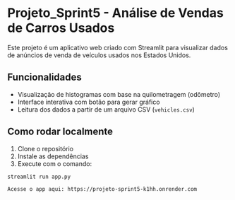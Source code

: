 # Projeto_Sprint5 - Análise de Vendas de Carros Usados

Este projeto é um aplicativo web criado com Streamlit para visualizar dados de anúncios de venda de veículos usados nos Estados Unidos.

## Funcionalidades

- Visualização de histogramas com base na quilometragem (odômetro)
- Interface interativa com botão para gerar gráfico
- Leitura dos dados a partir de um arquivo CSV (`vehicles.csv`)

## Como rodar localmente

1. Clone o repositório
2. Instale as dependências
3. Execute com o comando:

```bash
streamlit run app.py

Acesse o app aqui: https://projeto-sprint5-k1hh.onrender.com